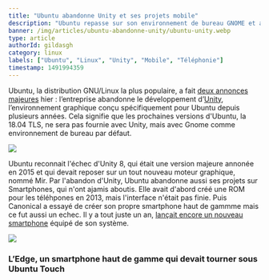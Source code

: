 ```yaml
---
title: "Ubuntu abandonne Unity et ses projets mobile"
description: "Ubuntu repasse sur son environnement de bureau GNOME et abandonne la portabilité de l'OS"
banner: /img/articles/ubuntu-abandonne-unity/ubuntu-unity.webp
type: article
authorId: gildasgh
category: linux
labels: ["Ubuntu", "Linux", "Unity", "Mobile", "Téléphonie"]
timestamp: 1491994359
---
```


Ubuntu, la distribution GNU/Linux la plus populaire, a fait [deux annonces majeures](https://insights.ubuntu.com/2017/04/05/growing-ubuntu-for-cloud-and-iot-rather-than-phone-and-convergence/) hier : l’entreprise abandonne le développement d’[Unity](http://unity.ubuntu.com), l’environnement graphique conçu spécifiquement pour Ubuntu depuis plusieurs années. Cela signifie que les prochaines versions d'Ubuntu, la 18.04 TLS, ne sera pas fournie avec Unity, mais avec Gnome comme environnement de bureau par défaut.

 ![](/img/articles/ubuntu-abandonne-unity/macgpic-1491469065-79331451158250-sc-jpt.webp)

 Ubuntu reconnait l'échec d'Unity 8, qui était une version majeure annonée en 2015 et qui devait reposer sur un tout nouveau moteur graphique, nommé Mir. Par l'abandon d'Unity, Ubuntu abandonne aussi ses projets sur Smartphones, qui n'ont ajamis aboutis. Elle avait d'abord créé une ROM pour les téléhpones en 2013, mais l'interface n'était pas finie. Puis Canonical a essayé de créer son propre smartphone haut de gammme mais ce fut aussi un echec. Il y a tout juste un an, [lançait encore un nouveau smartphone](https://www.igen.fr/ailleurs/2016/04/ubuntu-persevere-sur-smartphone-avec-le-meizu-pro-5-95606) équipé de son système.

 ![](/img/articles/ubuntu-abandonne-unity/macgpic-1491468577-78843280774138-sc-jpt.webp)

### L’Edge, un smartphone haut de gamme qui devait tourner sous Ubuntu Touch

    
